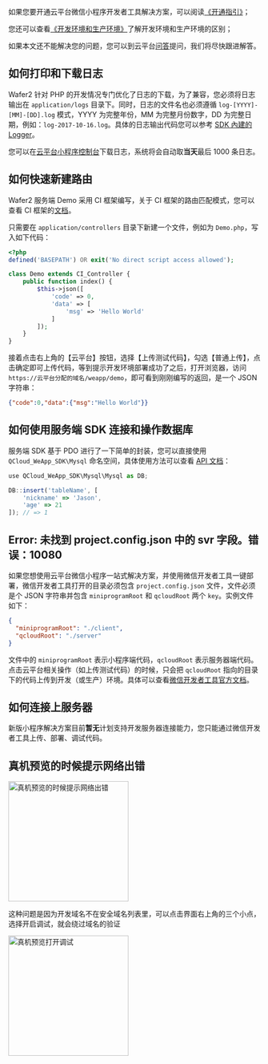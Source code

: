 如果您要开通云平台微信小程序开发者工具解决方案，可以阅读[《开通指引》](/document/product/619/11447)；

您还可以查看[《开发环境和生产环境》](/document/product/619/11446)了解开发环境和生产环境的区别；

如果本文还不能解决您的问题，您可以到云平台[问答](http://tce.fsphere.cn/developer/ask)提问，我们将尽快跟进解答。

## 如何打印和下载日志

Wafer2 针对 PHP 的开发情况专门优化了日志的下载，为了兼容，您必须将日志输出在 `application/logs` 目录下。同时，日志的文件名也必须遵循 `log-[YYYY]-[MM]-[DD].log` 模式，YYYY 为完整年份，MM 为完整月份数字，DD 为完整日期，例如：`log-2017-10-16.log`。具体的日志输出代码您可以参考 [SDK 內建的 Logger](https://github.com/tencentyun/wafer-php-server-sdk/blob/master/lib/Helper/Logger.php)。

您可以在[云平台小程序控制台](http://console.tce.fsphere.cn/lav2/dev)下载日志，系统将会自动取**当天**最后 1000 条日志。

## 如何快速新建路由

Wafer2 服务端 Demo 采用 CI 框架编写，关于 CI 框架的路由匹配模式，您可以查看 CI 框架的[文档](http://codeigniter.org.cn/user_guide/general/controllers.html)。

只需要在 `application/controllers` 目录下新建一个文件，例如为 `Demo.php`，写入如下代码：

```php
<?php
defined('BASEPATH') OR exit('No direct script access allowed');

class Demo extends CI_Controller {
    public function index() {
        $this->json([
            'code' => 0,
            'data' => [
                'msg' => 'Hello World'
            ]
        ]);
    }
}
```

接着点击右上角的【云平台】按钮，选择【上传测试代码】，勾选【普通上传】，点击确定即可上传代码，等到提示开发环境部署成功了之后，打开浏览器，访问 `https://云平台分配的域名/weapp/demo`，即可看到刚刚编写的返回，是一个 JSON 字符串：

```json
{"code":0,"data":{"msg":"Hello World"}}
```

## 如何使用服务端 SDK 连接和操作数据库

服务端 SDK 基于 PDO 进行了一下简单的封装，您可以直接使用 `QCloud_WeApp_SDK\Mysql` 命名空间，具体使用方法可以查看 [API 文档](https://github.com/tencentyun/wafer-php-server-sdk/blob/master/API.md)：

```javascript
use QCloud_WeApp_SDK\Mysql\Mysql as DB;

DB::insert('tableName', [
    'nickname' => 'Jason',
  	'age' => 21
]); // => 1
```

## Error: 未找到 project.config.json 中的 svr 字段。错误：10080

如果您想使用云平台微信小程序一站式解决方案，并使用微信开发者工具一键部署，微信开发者工具打开的目录必须包含 `project.config.json` 文件，文件必须是个 JSON 字符串并包含 `miniprogramRoot` 和 `qcloudRoot` 两个 `key`。实例文件如下：

```json
{
  "miniprogramRoot": "./client",
  "qcloudRoot": "./server"
}
```

文件中的 `miniprogramRoot` 表示小程序端代码，`qcloudRoot` 表示服务器端代码。点击云平台相关操作（如上传测试代码）的时候，只会把 `qcloudRoot` 指向的目录下的代码上传到开发（或生产）环境。具体可以查看[微信开发者工具官方文档](https://mp.weixin.qq.com/debug/wxadoc/dev/devtools/edit.html#项目配置文件)。

## 如何连接上服务器

新版小程序解决方案目前**暂无**计划支持开发服务器连接能力，您只能通过微信开发者工具上传、部署、调试代码。

## 真机预览的时候提示网络出错

<img src="http://imgcache.tce.fsphere.cn/image/mc.qcloudimg.com/static/img/049a1f8b5a477ebda6f088828f290e3c/8.png" width="240px" alt="真机预览的时候提示网络出错">

这种问题是因为开发域名不在安全域名列表里，可以点击界面右上角的三个小点，选择开启调试，就会绕过域名的验证

<img src="http://imgcache.tce.fsphere.cn/image/mc.qcloudimg.com/static/img/b192942b7593bcc344dfe89bd7fa2d3e/9.jpg" width="240px" alt="真机预览打开调试">